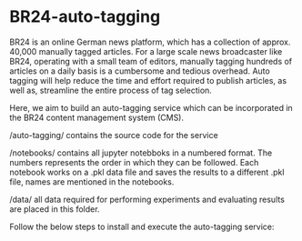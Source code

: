 # BR24-auto-tagging

BR24 is an online German news platform, which has a collection of approx. 40,000 manually tagged articles. For a large scale news broadcaster like BR24, operating with a small team of editors, manually tagging hundreds of articles on a daily basis is a cumbersome and tedious overhead. Auto tagging will help reduce the time and effort required to publish articles, as well as, streamline the entire process of tag selection.

Here, we aim to build an auto-tagging service which can be incorporated in the BR24 content management system (CMS). 

/auto-tagging/ contains the source code for the service

/notebooks/ contains all jupyter notebboks in a numbered format. The numbers represents the order in which they can be followed. Each notebook works on a .pkl data file and saves the results to a different .pkl file, names are mentioned in the notebooks.

/data/ all data required for performing experiments and evaluating results are placed in this folder. 

Follow the below steps to install and execute the auto-tagging service:
